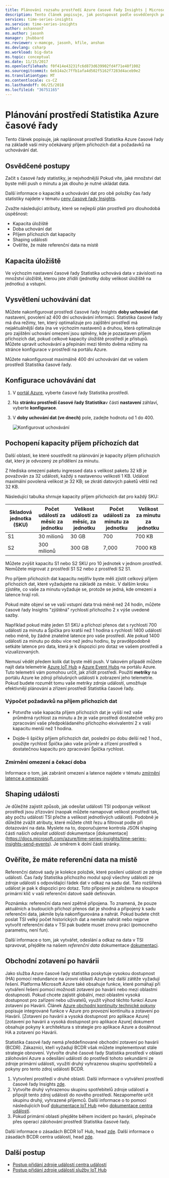 ```yaml
---
title: Plánování rozsahu prostředí Azure časové řady Insights | Microsoft Docs
description: Tento článek popisuje, jak postupovat podle osvědčených postupů při plánování prostředí Azure časové řady statistiky, včetně kapacitu úložiště, uchovávání dat, kapacity příjem příchozích dat, monitorování a obchodní zotavení po havárii (BCDR).
services: time-series-insights
ms.service: time-series-insights
author: ashannon7
ms.author: jasonh
manager: jhubbard
ms.reviewer: v-mamcge, jasonh, kfile, anshan
ms.devlang: csharp
ms.workload: big-data
ms.topic: conceptual
ms.date: 11/15/2017
ms.openlocfilehash: f0f414e43231fc6d873d639902fd4f71e48f1002
ms.sourcegitcommit: 6eb14a2c7ffb1afa4d502f5162f7283d4aceb9e2
ms.translationtype: MT
ms.contentlocale: cs-CZ
ms.lasthandoff: 06/25/2018
ms.locfileid: "36751165"
---
```

# <a name="plan-your-azure-time-series-insights-environment"></a>Plánování prostředí Statistika Azure časové řady

Tento článek popisuje, jak naplánovat prostředí Statistika Azure časové řady na základě vaší míry očekávaný příjem příchozích dat a požadavků na uchovávání dat.

## <a name="best-practices"></a>Osvědčené postupy

Začít s časové řady statistiky, je nejvhodnější Pokud víte, jaké množství dat byste měli push o minutu a jak dlouho je nutné ukládat data.  

Další informace o kapacitě a uchovávání dat pro obě položky čas řady statistiky najdete v tématu [ceny časové řady Insights](https://azure.microsoft.com/pricing/details/time-series-insights/).

Zvažte následující atributy, které se nejlepší plán prostředí pro dlouhodobá úspěšnost: 
- Kapacita úložiště
- Doba uchování dat
- Příjem příchozích dat kapacity 
- Shaping události
- Ověříte, že máte referenční data na místě

## <a name="understand-storage-capacity"></a>Kapacita úložiště
Ve výchozím nastavení časové řady Statistika uchovává data v závislosti na množství úložiště, kterou jste zřídili (jednotky doby velikost úložiště na jednotku) a vstupní.

## <a name="understand-data-retention"></a>Vysvětlení uchovávání dat
Můžete nakonfigurovat prostředí časové řady Insights **doby uchování dat** nastavení, povolení až 400 dní uchovávání informací.  Statistika časové řady má dva režimy, ten, který optimalizuje pro zajištění prostředí má nejaktuálnější data (na ve výchozím nastavení) a druhou, která optimalizuje pro zajištění uchování omezení jsou splněny, kde je pozastaven příjem příchozích dat, pokud celkové kapacity úložiště prostředí je přístupů.  Můžete upravit uchovávání a přepínání mezi těmito dvěma režimy na stránce konfigurace v prostředí na portálu Azure.

Můžete nakonfigurovat maximálně 400 dní uchovávání dat ve vašem prostředí Statistika časové řady.

## <a name="configure-data-retention"></a>Konfigurace uchovávání dat

1. V [portál Azure](https://portal.azure.com), vyberte časové řady Statistika prostředí.

2. Na **stránku prostředí časové řady Statistika**v části **nastavení** záhlaví, vyberte **konfigurace**. 

3. V **doby uchování dat (ve dnech)** pole, zadejte hodnotu od 1 do 400.

   ![Konfigurovat uchovávání](media/environment-mitigate-latency/configure-retention.png)

## <a name="understand-ingress-capacity"></a>Pochopení kapacity příjem příchozích dat

Další oblasti, ke které soustředit na plánování je kapacity příjem příchozích dat, který je odvozený ze přidělení za minutu. 

Z hlediska omezení paketu ingressed data s velikost paketu 32 kB je považován za 32 události, každý s nastavenou velikostí 1 KB. Událost maximální povolená velikost je 32 KB; se zkrátí datových paketů větší než 32 KB.

Následující tabulka shrnuje kapacity příjem příchozích dat pro každý SKU:

|Skladová jednotka (SKU)  |Počet událostí za měsíc za jednotku  |Velikost událostí za měsíc, za jednotku  |Počet událostí za minutu za jednotku  | Velikost za minutu za jednotku   |
|---------|---------|---------|---------|---------|
|S1     |   30 milionů     |  30 GB     |  700    |  700 KB   |
|S2     |   300 milionů    |   300 GB   | 7,000   | 7000 KB  |

Můžete zvýšit kapacitu S1 nebo S2 SKU pro 10 jednotek v jednom prostředí. Nemůžete migrovat z prostředí S1 S2 nebo z prostředí S2 S1. 

Pro příjem příchozích dat kapacitu nejdřív byste měli zjistit celkový příjem příchozích dat, které vyžadujete na základě za měsíc. V dalším kroku zjistěte, co vaše za minutu vyžaduje se, protože se jedná, kde omezení a latence hrají roli.

Pokud máte objeví se ve vaší vstupní data trvá méně než 24 hodin, můžete časové řady Insights "zjištěná" rychlostí příchozího 2 x výše uvedené sazby. 

Například pokud máte jeden S1 SKU a příchozí přenos dat s rychlostí 700 událostí za minutu a Špička pro kratší než 1 hodina s rychlostí 1400 událostí nebo méně, by žádné znatelné latence pro vaše prostředí. Ale pokud 1400 události za minutu po dobu více než jednu hodinu, by pravděpodobně setkáte latence pro data, která je k dispozici pro dotaz ve vašem prostředí a vizualizovaných. 

Nemusí vědět předem kolik dat byste měli push. V takovém případě můžete najít data telemetrie [Azure IoT Hub](https://docs.microsoft.com/azure/iot-hub/iot-hub-metrics) a [Azure Event Hubs](https://blogs.msdn.microsoft.com/cloud_solution_architect/2016/05/25/using-the-azure-rest-apis-to-retrieve-event-hub-metrics/) na portálu Azure. Tuto telemetrii vám pomohou určit, jak zřídit prostředí. Použití **metriky** na portálu Azure ke zdroji příslušných událostí k zobrazení jeho telemetrie. Pokud budete rozumět tomu vaše metriky zdroje událostí, umožňuje efektivněji plánování a zřízení prostředí Statistika časové řady.

### <a name="calculate-ingress-requirements"></a>Výpočet požadavků na příjem příchozích dat

- Potvrďte vaše kapacita příjem příchozích dat je vyšší než vaše průměrná rychlost za minutu a že je vaše prostředí dostatečně velký pro zpracování vaše předpokládaného příchozího ekvivalentní 2 x vaší kapacitu menší než 1 hodina.

- Dojde-li špičky příjem příchozích dat, poslední po dobu delší než 1 hod., použijte rychlost Špička jako vaše průměr a zřízení prostředí s dostatečnou kapacitu pro zpracování Špička rychlost.
 
### <a name="mitigate-throttling-and-latency"></a>Zmírnění omezení a čekací doba

Informace o tom, jak zabránit omezení a latence najdete v tématu [zmírnění latence a omezování](time-series-insights-environment-mitigate-latency.md). 

## <a name="shaping-your-events"></a>Shaping události
Je důležité zajistit způsob, jak odesílat události TSI podporuje velikost prostředí jsou zřizování (naopak můžete namapovat velikost prostředí tak, aby počtu událostí TSI přečte a velikost jednotlivých událostí).  Podobně je důležité zvážit atributy, které můžete chtít řezu a filtrovat podle při dotazování na data.  Myslete na to, doporučujeme kontrola JSON shaping části našich *odesílat události* dokumentace [dokumentace] (https://docs.microsoft.com/azure/time-series-insights/time-series-insights-send-events).  Je směrem k dolní části stránky.  

## <a name="ensuring-you-have-reference-data-in-place"></a>Ověříte, že máte referenční data na místě
Referenční datové sady je kolekce položek, které posílení události ze zdroje událostí. Čas řady Statistika příchozího modul spojí všechny události ze zdroje událostí s odpovídající řádek dat v odkaz na sadu dat. Tato rozšířená událost je pak k dispozici pro dotaz. Toto připojení je založena na sloupce primární klíč v vaší referenční datové sadě definován.

Poznámka: referenční data není zpětně připojena. To znamená, že pouze aktuálních a budoucích příchozí přenos dat je shodná a připojený k sadu referenční data, jakmile byla nakonfigurována a nahrát.  Pokud budete chtít poslat TSI velký počet historických dat a nemáte nahrát nebo nejprve vytvořit referenční data v TSI pak budete muset znovu práci (pomocného parametru, není fun).  

Další informace o tom, jak vytvářet, odeslání a odkaz na data v TSI spravovat, přejděte na našem *referenční data* dokumentace [dokumentaci](https://docs.microsoft.com/azure/time-series-insights/time-series-insights-add-reference-data-set).

## <a name="business-disaster-recovery"></a>Obchodní zotavení po havárii
Jako služba Azure časové řady statistika poskytuje vysokou dostupnost (HA) pomocí redundance na úrovni oblasti Azure bez další zátěže vyžadují řešení. Platforma Microsoft Azure také obsahuje funkce, které pomáhají při vytváření řešení pomocí možnosti zotavení po havárii nebo mezi oblastmi dostupnosti. Pokud chcete zajistit globální, mezi oblastmi vysoká dostupnost pro zařízení nebo uživatelů, využít výhod těchto funkcí Azure zotavení po Havárii. Článek [Azure obchodní kontinuity technické pokyny](../resiliency/resiliency-technical-guidance.md) popisuje integrované funkce v Azure pro provozní kontinuitu a zotavení po Havárii. [Zotavení po havárii a vysoká dostupnost pro aplikace Azure] [zotavení po havárii a vysoká dostupnost pro aplikace Azure] dokument obsahuje pokyny k architektura s strategie pro aplikace Azure a dosáhnout HA a zotavení po Havárii.

Statistika časové řady nemá předdefinované obchodní zotavení po havárii (BCDR).  Zákazníci, kteří vyžadují BCDR však můžete implementovat stále strategie obnovení. Vytvořte druhé časové řady Statistika prostředí v oblasti zálohování Azure a odesílání událostí do prostředí tohoto sekundární ze zdroje primární událostí, využití druhý vyhrazenou skupinu spotřebitelů a pokyny pro tento zdroj události BCDR.  

1.  Vytvoření prostředí v druhé oblasti.  Další informace o vytváření prostředí časové řady Insights [zde](https://docs.microsoft.com/en-us/azure/time-series-insights/time-series-insights-get-started).
2.  Vytvořte druhý vyhrazenou skupinu spotřebitelů zdroje událostí a připojit tento zdroj událostí do nového prostředí.  Nezapomeňte určit skupinu druhý, vyhrazené příjemců.  Další informace o to pomocí následujících buď [dokumentace IoT Hub](https://docs.microsoft.com/en-us/azure/time-series-insights/time-series-insights-how-to-add-an-event-source-iothub) nebo [dokumentace centra událostí](https://docs.microsoft.com/en-us/azure/time-series-insights/time-series-insights-data-access).
3.  Pokud primární oblasti přejděte během incident po havárii, přepínače přes operací zálohování prostředí Statistika časové řady.  

Další informace o zásadách BCDR IoT Hub, head [zde](https://docs.microsoft.com/en-us/azure/iot-hub/iot-hub-ha-dr).  Další informace o zásadách BCDR centra událostí, head [zde](https://docs.microsoft.com/en-us/azure/event-hubs/event-hubs-geo-dr).  

## <a name="next-steps"></a>Další postup
- [Postup přidání zdroje událostí centra událostí](time-series-insights-how-to-add-an-event-source-eventhub.md)
- [Postup přidání zdroje událostí služby IoT Hub](time-series-insights-how-to-add-an-event-source-iothub.md)
